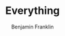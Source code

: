 ---
layout: quote
author: Benjamin Franklin
title: Everything
quote: "A place for everything, everything in its place."
---